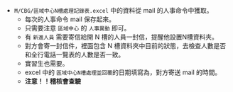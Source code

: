 - `M/CBG/區域中心N槽處理記錄表.excel` 中的資料從 mail 的人事命令中獲取。
    - 每次的人事命令 mail 保存起來。
    - 只需要注意 `區域中心` 的 `人事異動` 即可。
    - 有 `新進人員` 需要寄信給開 N 槽的人員一封信，提醒他設置N槽資料夾。
    - 對方會寄一封信件，裡面包含 N 槽資料夾中目前的狀態，去檢查人數是否和全行電話一覽表的人數是否一致。
    - 實習生也需要。
    - excel 中的 `區域中心N槽處理並回覆`的日期填寫為，對方寄送 mail 的時間。
    - **注意！！稽核會查驗**